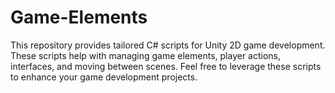 # Game-Elements
This repository provides tailored C# scripts for Unity 2D game development. These scripts help with managing game elements, player actions, interfaces, and moving between scenes. Feel free to leverage these scripts to enhance your game development projects.
